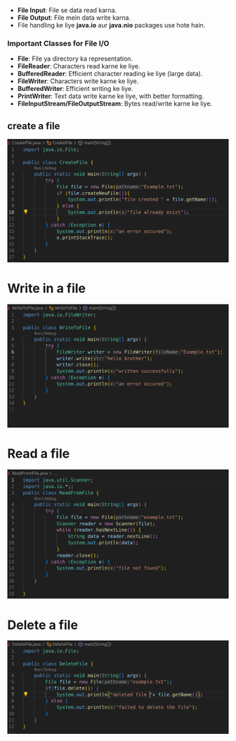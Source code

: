 - **File Input**: File se data read karna.
- **File Output**: File mein data write karna.
- File handling ke liye **java.io** aur **java.nio** packages use hote hain.
### **Important Classes for File I/O**

- **File**: File ya directory ka representation.
- **FileReader**: Characters read karne ke liye.
- **BufferedReader**: Efficient character reading ke liye (large data).
- **FileWriter**: Characters write karne ke liye.
- **BufferedWriter**: Efficient writing ke liye.
- **PrintWriter**: Text data write karne ke liye, with better formatting.
- **FileInputStream/FileOutputStream**: Bytes read/write karne ke liye.

## create a file 

![alt text](Pastedimage20250103213914.png)

# Write in a file 

![alt text](Pastedimage20250103213936.png)

# Read a file

![alt text](Pastedimage20250103213952.png)

# Delete a file

![alt text](Pastedimage20250103214014.png)

